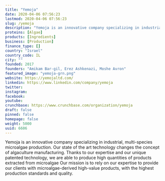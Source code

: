 ```yaml
---
title: "Yemoja"
date: 2020-04-06 07:56:23
lastmod: 2020-04-06 07:56:23
slug: /yemoja
description: "Yemoja is an innovative company specializing in industrial, multi-species microalgae production. Our state of the art technology changes the concept of algaculture manufacturing. Thanks to our expertise and our unique patented technology, we are able to produce high quantities of products extracted from microalgae Our mission is to rely on our expertise to provide our clients with microalgae-derived high-value products, with the highest production standards and quality."
proteins: [Algae]
products: [Ingredients]
business: [Production]
finance_type: []
country: "Israel"
country_code: IL
city: ""
founded: 2017
founders: "Amikam Bar-gil, Erez Ashkenazi, Moshe Avron"
featured_image: "yemoja-grn.png"
website: https://yemojaltd.com/
linkedin: https://www.linkedin.com/company/yemoja
twitter: 
instagram: 
facebook: 
youtube: 
crunchbase: https://www.crunchbase.com/organization/yemoja
draft: false
pinned: false
homepage: false
weight: 5000
uuid: 6606
---
```

Yemoja is an innovative company specializing in industrial, multi-species microalgae production. Our state of the art technology changes the concept of algaculture manufacturing. Thanks to our expertise and our unique patented technology, we are able to produce high quantities of products extracted from microalgae Our mission is to rely on our expertise to provide our clients with microalgae-derived high-value products, with the highest production standards and quality.
